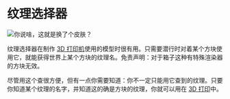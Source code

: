 # 纹理选择器

![你说啥，这就是换了个皮肤？](oredict:opencomputers:texturePicker)

纹理选择器在制作 [3D 打印机](../block/printer.md)使用的模型时很有用。只需要潜行时对着某个方块使用它，就能获得世界上某个方块的纹理名。免责声明：对于箱子这种有特殊渲染器的方块无效。

尽管用这个查很方便，但有一点你需要知道：你不一定只能用它查到的纹理。只要你知道某个纹理的名字，并知道这的确是方块的纹理，你就可以用在 [3D 打印](../block/print.md)中。
